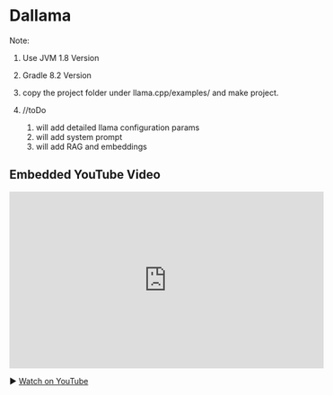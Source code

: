 # Dallama
Note:  
1. Use JVM 1.8 Version
2. Gradle 8.2 Version
3. copy the project folder under llama.cpp/examples/  and make project.

4. //toDo

   1. will add detailed llama configuration params
   2. will add system prompt
   3. will add RAG and embeddings

<html>
<body>
    <h2>Embedded YouTube Video</h2>
    <iframe width="560" height="315" src="https://www.youtube.com/shorts/VAiyWTnR7Rw" frameborder="0" allowfullscreen></iframe>
</body>
</html>      

      
▶ [Watch on YouTube](https://www.youtube.com/shorts/VAiyWTnR7Rw)

